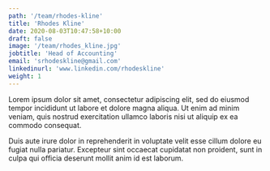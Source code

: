 ```yaml
---
path: '/team/rhodes-kline'
title: 'Rhodes Kline'
date: 2020-08-03T10:47:58+10:00
draft: false
image: '/team/rhodes_kline.jpg'
jobtitle: 'Head of Accounting'
email: 'srhodeskline@gmail.com'
linkedinurl: 'www.linkedin.com/rhodeskline'
weight: 1
---
```


Lorem ipsum dolor sit amet, consectetur adipiscing elit, sed do eiusmod tempor incididunt ut labore et dolore magna aliqua. Ut enim ad minim veniam, quis nostrud exercitation ullamco laboris nisi ut aliquip ex ea commodo consequat.

Duis aute irure dolor in reprehenderit in voluptate velit esse cillum dolore eu fugiat nulla pariatur. Excepteur sint occaecat cupidatat non proident, sunt in culpa qui officia deserunt mollit anim id est laborum.

